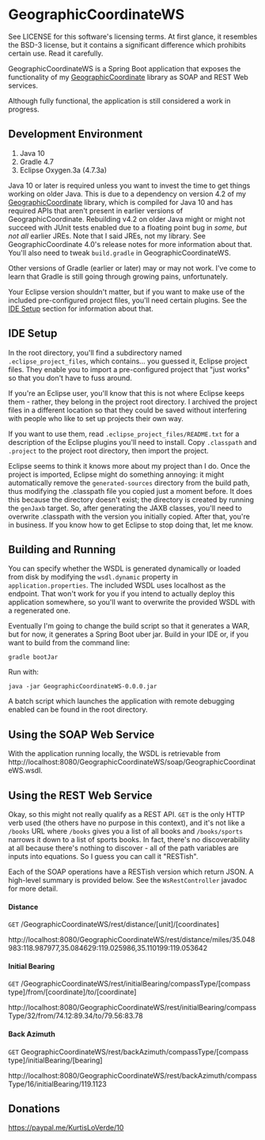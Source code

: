 GeographicCoordinateWS
======================

See LICENSE for this software's licensing terms.  At first glance, it resembles the BSD-3 license, but it contains a significant difference which prohibits certain use.  Read it carefully.

GeographicCoordinateWS is a Spring Boot application that exposes the functionality of my [GeographicCoordinate](https://github.com/kloverde/java-GeographicCoordinate) library as SOAP and REST Web services.

Although fully functional, the application is still considered a work in progress.


## Development Environment

1. Java 10
2. Gradle 4.7
3. Eclipse Oxygen.3a (4.7.3a)

Java 10 or later is required unless you want to invest the time to get things working on older Java.  This is due to a dependency on version 4.2 of my [GeographicCoordinate](https://github.com/kloverde/java-GeographicCoordinate) library, which is compiled for Java 10 and has required APIs that aren't present in earlier versions of GeographicCoordinate.  Rebuilding v4.2 on older Java might or might not succeed with JUnit tests enabled due to a floating point bug in *some, but not all* earlier JREs.  Note that I said JREs, not my library.  See GeographicCoordinate 4.0's release notes for more information about that.  You'll also need to tweak `build.gradle` in GeographicCoordinateWS.

Other versions of Gradle (earlier or later) may or may not work.  I've come to learn that Gradle is still going through growing pains, unfortunately.

Your Eclipse version shouldn't matter, but if you want to make use of the included pre-configured project files, you'll need certain plugins.  See the [IDE Setup](#ide-setup) section for information about that.


## IDE Setup

In the root directory, you'll find a subdirectory named `.eclipse_project_files`, which contains... you guessed it, Eclipse project files.  They enable you to import a pre-configured project that "just works" so that you don't have to fuss around.

If you're an Eclipse user, you'll know that this is not where Eclipse keeps them - rather, they belong in the project root directory.  I archived the project files in a different location so that they could be saved without interfering with people who like to set up projects their own way.

If you want to use them, read `.eclipse_project_files/README.txt` for a description of the Eclipse plugins you'll need to install.  Copy `.classpath` and `.project` to the project root directory, then import the project.

Eclipse seems to think it knows more about my project than I do.  Once the project is imported, Eclipse might do something annoying:  it might automatically remove the `generated-sources` directory from the build path, thus modifying the .classpath file you copied just a moment before.  It does this because the directory doesn't exist; the directory is created by running the `genJaxb` target.  So, after generating the JAXB classes, you'll need to overwrite .classpath with the version you initially copied.  After that, you're in business.  If you know how to get Eclipse to stop doing that, let me know.


## Building and Running

You can specify whether the WSDL is generated dynamically or loaded from disk by modifying the `wsdl.dynamic` property in `application.properties`.  The included WSDL uses localhost as the endpoint.  That won't work for you if you intend to actually deploy this application somewhere, so you'll want to overwrite the provided WSDL with a regenerated one.

Eventually I'm going to change the build script so that it generates a WAR, but for now, it generates a Spring Boot uber jar.  Build in your IDE or, if you want to build from the command line:

```shell
gradle bootJar
```

Run with:

```shell
java -jar GeographicCoordinateWS-0.0.0.jar
```

A batch script which launches the application with remote debugging enabled can be found in the root directory.


## Using the SOAP Web Service

With the application running locally, the WSDL is retrievable from http://localhost:8080/GeographicCoordinateWS/soap/GeographicCoordinateWS.wsdl.


## Using the REST Web Service

Okay, so this might not really qualify as a REST API.  `GET` is the only HTTP verb used (the others have no purpose in this context), and it's not like a `/books` URL where `/books` gives you a list of all books and `/books/sports` narrows it down to a list of sports books.  In fact, there's no discoverability at all because there's nothing to discover - all of the path variables are inputs into equations.  So I guess you can call it "RESTish".

Each of the SOAP operations have a RESTish version which return JSON.  A high-level summary is provided below.  See the `WsRestController` javadoc for more detail.


#### Distance

`GET` /GeographicCoordinateWS/rest/distance/[unit]/[coordinates]

http://localhost:8080/GeographicCoordinateWS/rest/distance/miles/35.048983:118.987977,35.084629:119.025986,35.110199:119.053642


#### Initial Bearing

`GET` /GeographicCoordinateWS/rest/initialBearing/compassType/[compass type]/from/[coordinate]/to/[coordinate]

http://localhost:8080/GeographicCoordinateWS/rest/initialBearing/compassType/32/from/74.12:89.34/to/79.56:83.78


#### Back Azimuth

`GET` GeographicCoordinateWS/rest/backAzimuth/compassType/[compass type]/initialBearing/[bearing]

http://localhost:8080/GeographicCoordinateWS/rest/backAzimuth/compassType/16/initialBearing/119.1123


## Donations

https://paypal.me/KurtisLoVerde/10
